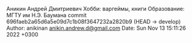 Аникин Андрей Дмитриевич
Хобби: варгеймы, книги
Образование: МГТУ им Н.Э. Баумана
commit 696faeb2a65d6a5e09d7c1b08f3647232a2820b9 (HEAD -> develop)
Author: anikinan <anikin.andrew.d@gmail.com>
Date:   Sun Nov 13 15:11:26 2022 +0300
